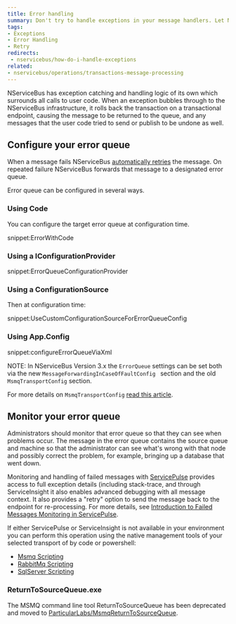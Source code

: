 ```yaml
---
title: Error handling
summary: Don't try to handle exceptions in your message handlers. Let NServiceBus do it for you.
tags:
- Exceptions
- Error Handling
- Retry
redirects:
 - nservicebus/how-do-i-handle-exceptions
related:
- nservicebus/operations/transactions-message-processing
---
```


NServiceBus has exception catching and handling logic of its own which surrounds all calls to user code. When an exception bubbles through to the NServiceBus infrastructure, it rolls back the transaction on a transactional endpoint, causing the message to be returned to the queue, and any messages that the user code tried to send or publish to be undone as well.


## Configure your error queue

When a message fails NServiceBus [automatically retries](/nservicebus/errors/automatic-retries.md) the message. On repeated failure NServiceBus forwards that message to a designated error queue.

Error queue can be configured in several ways.


### Using Code

You can configure the target error queue at configuration time.

snippet:ErrorWithCode


### Using a IConfigurationProvider

snippet:ErrorQueueConfigurationProvider


### Using a ConfigurationSource

<!-- import ErrorQueueConfigurationSource-->

Then at configuration time:

snippet:UseCustomConfigurationSourceForErrorQueueConfig


### Using App.Config

snippet:configureErrorQueueViaXml

NOTE: In NServiceBus Version 3.x the `ErrorQueue` settings can be set both via the new `MessageForwardingInCaseOfFaultConfig ` section and the old `MsmqTransportConfig` section.

For more details on `MsmqTransportConfig` [read this article](/nservicebus/msmq/transportconfig.md).


## Monitor your error queue

Administrators should monitor that error queue so that they can see when problems occur. The message in the error queue contains the source queue and machine so that the administrator can see what's wrong with that node and possibly correct the problem, for example, bringing up a database that went down.

Monitoring and handling of failed messages with [ServicePulse](/servicepulse) provides access to full exception details (including stack-trace, and through ServiceInsight it also enables advanced debugging with all message context. It also provides a "retry" option to send the message back to the endpoint for re-processing. For more details, see [Introduction to Failed Messages Monitoring in ServicePulse](/servicepulse/intro-failed-messages.md).

If either ServicePulse or ServiceInsight is not available in your environment you can perform this operation using the native management tools of your selected transport of by code or powershell:

 * [Msmq Scripting](/nservicebus/msmq/operations-scripting.md)
 * [RabbitMq Scripting](/nservicebus/rabbitmq/operations-scripting.md)
 * [SqlServer Scripting](/nservicebus/sqlserver/operations-scripting.md)

### ReturnToSourceQueue.exe

The MSMQ command line tool ReturnToSourceQueue has been deprecated and moved to [ParticularLabs/MsmqReturnToSourceQueue](https://github.com/ParticularLabs/MsmqReturnToSourceQueue/).
